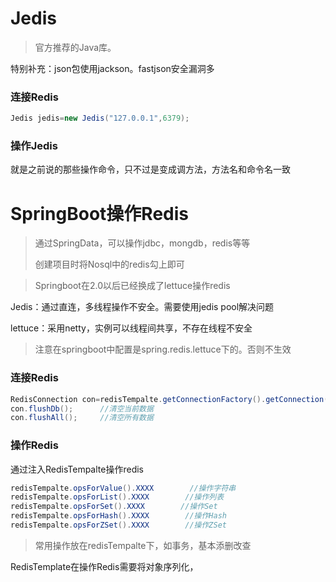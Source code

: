 # Jedis

> 官方推荐的Java库。

特别补充：json包使用jackson。fastjson安全漏洞多		

### 连接Redis

```java
Jedis jedis=new Jedis("127.0.0.1",6379);
```

### 操作Jedis

就是之前说的那些操作命令，只不过是变成调方法，方法名和命令名一致



# SpringBoot操作Redis

> 通过SpringData，可以操作jdbc，mongdb，redis等等
>
> 创建项目时将Nosql中的redis勾上即可

> Springboot在2.0以后已经换成了lettuce操作redis

Jedis：通过直连，多线程操作不安全。需要使用jedis pool解决问题

lettuce：采用netty，实例可以线程间共享，不存在线程不安全

> 注意在springboot中配置是spring.redis.lettuce下的。否则不生效

### 连接Redis

``` java
RedisConnection con=redisTempalte.getConnectionFactory().getConnection();
con.flushDb();      //清空当前数据
con.flushAll();     //清空所有数据
```



### 操作Redis

通过注入RedisTempalte操作redis

```java
redisTempalte.opsForValue().XXXX        //操作字符串
redisTempalte.opsForList().XXXX        //操作列表
redisTempalte.opsForSet().XXXX        //操作Set
redisTempalte.opsForHash().XXXX        //操作Hash
redisTempalte.opsForZSet().XXXX        //操作ZSet
```

> 常用操作放在redisTempalte下，如事务，基本添删改查

RedisTemplate在操作Redis需要将对象序列化，